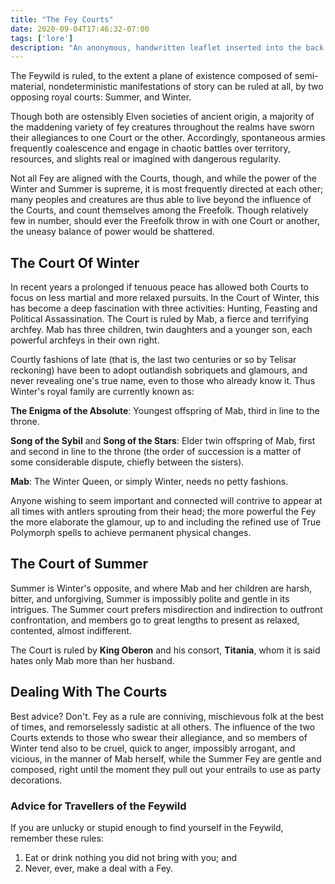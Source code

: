 ```yaml
---
title: "The Fey Courts"
date: 2020-09-04T17:46:32-07:00
tags: ['lore']
description: "An anonymous, handwritten leaflet inserted into the back of Tobin's Grimoire, discovered in an Uman Temple of Syf."
---
```


The Feywild is ruled, to the extent a plane of existence composed of semi-material, nondeterministic manifestations of story can be ruled at all, by two opposing royal courts: Summer, and Winter.

Though both are ostensibly Elven societies of ancient origin, a majority of the maddening variety of fey creatures throughout the realms have sworn their allegiances to one Court or the other. Accordingly, spontaneous armies frequently coalescence and engage in chaotic battles over territory, resources, and slights real or imagined with dangerous regularity.

Not all Fey are aligned with the Courts, though, and while the power of the Winter and Summer is supreme, it is most frequently directed at each other; many peoples and creatures are thus able to live beyond the influence of the Courts, and count themselves among the Freefolk. Though relatively few in number, should ever the Freefolk throw in with one Court or another, the uneasy balance of power would be shattered.

## The Court Of Winter

In recent years a prolonged if tenuous peace has allowed both Courts to focus on less martial and more relaxed pursuits. In the Court of Winter, this has become a deep fascination with three activities: Hunting, Feasting and Political Assassination. The Court is ruled by Mab, a fierce and terrifying archfey. Mab has three children, twin daughters and a younger son, each powerful archfeys in their own right.

Courtly fashions of late (that is, the last two centuries or so by Telisar reckoning) have been to adopt outlandish sobriquets and glamours, and never revealing one's true name, even to those who already know it. Thus Winter's royal family are currently known as:

**The Enigma of the Absolute**: Youngest offspring of Mab, third in line to the throne.

**Song of the Sybil** and **Song of the Stars**: Elder twin offspring of Mab, first and second in line to the throne (the order of succession is a matter of some considerable dispute, chiefly between the sisters).

**Mab**: The Winter Queen, or simply Winter, needs no petty fashions. 

Anyone wishing to seem important and connected will contrive to appear at all times with antlers sprouting from their head; the more powerful the Fey the more elaborate the glamour, up to and including the refined use of True Polymorph spells to achieve permanent physical changes.


## The Court of Summer

Summer is Winter's opposite, and where Mab and her children are harsh, bitter, and unforgiving, Summer is impossibly polite and gentle in its intrigues. The Summer court prefers misdirection and indirection to outfront confrontation, and members go to great lengths to present as relaxed, contented, almost indifferent. 

The Court is ruled by **King Oberon** and his consort, **Titania**, whom it is said hates only Mab more than her husband. 


## Dealing With The Courts

Best advice? Don't. Fey as a rule are conniving, mischievous folk at the best of times, and remorselessly sadistic at all others. The influence of the two Courts extends to those who swear their allegiance, and so members of Winter tend also to be cruel, quick to anger, impossibly arrogant, and vicious, in the manner of Mab herself, while the Summer Fey are gentle and composed, right until the moment they pull out your entrails to use as party decorations.

### Advice for Travellers of the Feywild

If you are unlucky or stupid enough to find yourself in the Feywild, remember these rules:

1. Eat or drink nothing you did not bring with you; and
1. Never, ever, make a deal with a Fey.

